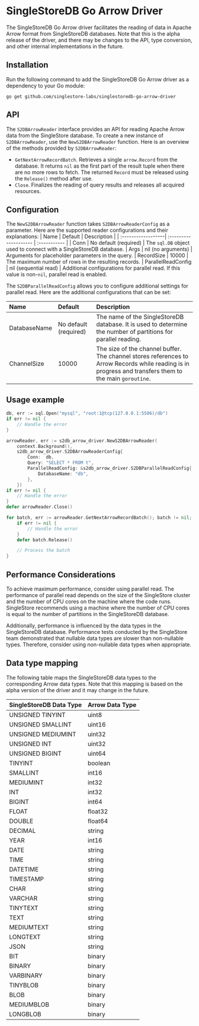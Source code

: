 # SingleStoreDB Go Arrow Driver
The SingleStoreDB Go Arrow driver facilitates the reading of data in Apache Arrow format from SingleStoreDB databases. Note that this is the alpha release of the driver, and there may be changes to the API, type conversion, and other internal implementations in the future.

## Installation
Run the following command to add the SingleStoreDB Go Arrow driver as a dependency to your Go module:
```
go get github.com/singlestore-labs/singlestoredb-go-arrow-driver
```

## API

The `S2DBArrowReader` interface provides an API for reading Apache Arrow data from the SingleStore database. To create a new instance of `S2DBArrowReader`, use the `NewS2DBArrowReader` function. Here is an overview of the methods provided by `S2DBArrowReader`:
  * `GetNextArrowRecordBatch`. Retrieves a single `arrow.Record` from the database. It returns `nil` as the first part of the result tuple when there are no more rows to fetch. The returned `Record` must be released using the `Release()` method after use.
  * `Close`. Finalizes the reading of query results and releases all acquired resources.

## Configuration

The `NewS2DBArrowReader` function takes `S2DBArrowReaderConfig` as a parameter. Here are the supported reader configurations and their explanations:
| Name               | Default               | Description  | 
| :------------------| :-------------------- | :----------- |
| Conn               | No default (required) | The `sql.DB` object used to connect with a SingleStoreDB database.
| Args               | nil (no arguments)    | Arguments for placeholder parameters in the query.
| RecordSize         | 10000                 | The maximum number of rows in the resulting records.
| ParallelReadConfig | nil (sequential read) | Additional configurations for parallel read. If this value is non-`nil`, parallel read is enabled.

The `S2DBParallelReadConfig` allows you to configure additional settings for parallel read. Here are the additional configurations that can be set:

| Name               | Default               | Description  | 
| :------------------| :-------------------- | :----------- |
| DatabaseName       | No default (required) | The name of the SingleStoreDB database. It is used to determine the number of partitions for parallel reading.
| ChannelSize        | 10000                 | The size of the channel buffer. The channel stores references to Arrow Records while reading is in progress and transfers them to the main `goroutine`.

## Usage example

```go
db, err := sql.Open("mysql", "root:1@tcp(127.0.0.1:5506)/db")
if err != nil {
    // Handle the error
}

arrowReader, err := s2db_arrow_driver.NewS2DBArrowReader(
    context.Background(), 
    s2db_arrow_driver.S2DBArrowReaderConfig{
	    Conn:  db,
	    Query: "SELECT * FROM t",
	    ParallelReadConfig: &s2db_arrow_driver.S2DBParallelReadConfig{
		    DatabaseName: "db",
	    },
    })
if err != nil {
    // Handle the error
}
defer arrowReader.Close()

for batch, err := arrowReader.GetNextArrowRecordBatch(); batch != nil; batch, err = arrowReader.GetNextArrowRecordBatch() {
	if err != nil {
        // Handle the error
	}
    defer batch.Release()

    // Process the batch
}
```

## Performance Considerations

To achieve maximum performance, consider using parallel read. The performance of parallel read depends on the size of the SingleStore cluster and the number of CPU cores on the machine where the code runs. SingleStore recommends using a machine where the number of CPU cores is equal to the number of partitions in the SingleStoreDB database.

Additionally, performance is influenced by the data types in the SingleStoreDB database. Performance tests conducted by the SingleStore team demonstrated that nullable data types are slower than non-nullable types. Therefore, consider using non-nullable data types when appropriate.

## Data type mapping
The following table maps the SingleStoreDB data types to the corresponding Arrow data types. Note that this mapping is based on the alpha version of the driver and it may change in the future.

| SingleStoreDB Data Type | Arrow Data Type    | 
| :-------------------- | :----------------- |
| UNSIGNED TINYINT      | uint8
| UNSIGNED SMALLINT     | uint16
| UNSIGNED MEDIUMINT    | uint32
| UNSIGNED INT          | uint32
| UNSIGNED BIGINT       | uint64
| TINYINT               | boolean
| SMALLINT              | int16
| MEDIUMINT             | int32
| INT                   | int32
| BIGINT                | int64
| FLOAT                 | float32
| DOUBLE                | float64
| DECIMAL               | string
| YEAR                  | int16
| DATE                  | string
| TIME                  | string
| DATETIME              | string
| TIMESTAMP             | string
| CHAR                  | string
| VARCHAR               | string
| TINYTEXT              | string
| TEXT                  | string
| MEDIUMTEXT            | string
| LONGTEXT              | string
| JSON                  | string
| BIT                   | binary
| BINARY                | binary
| VARBINARY             | binary
| TINYBLOB              | binary
| BLOB                  | binary
| MEDIUMBLOB            | binary
| LONGBLOB              | binary

